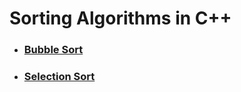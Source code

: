 # **Sorting Algorithms in C++**

- ### **[Bubble Sort](https://github.com/rudra-404/DSA/blob/main/Sorting/Bubble%20Sort/)**

- ### **[Selection Sort](https://github.com/rudra-404/DSA/blob/main/Sorting/Selection%20Sort/)**

<!--

- ### **[Insertion Sort Algorithm]()**

- ### **[Merge Sort Algorithm]()**

- ### **[Quick Sort Algorithm]()**

- ### **[Heap Sort Algorithm]()**

- ### **[Counting Sort Algorithm]()**

- ### **[Radix Sort Algorithm]()**

- ### **[Bucket Sort Algorithm]()**

- ### **[Shell Sort Algorithm]()**

-->